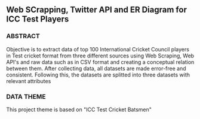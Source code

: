 ## Web SCrapping, Twitter API and ER Diagram for ICC Test Players
### ABSTRACT

Objective is to extract data of top 100 International Cricket Council players in Test cricket format from three different sources using Web Scraping, Web API's and raw data such as in CSV format and creating a conceptual relation between them. After collecting data, all datasets are made error-free and consistent. Following this, the datasets are splitted into three datasets with relevant attributes

### DATA THEME

This project theme is based on "ICC Test Cricket Batsmen"

